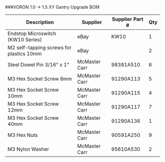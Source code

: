 ###VORON 1.0 -> 1.5 XY Gantry Upgrade BOM

| Description  | Supplier  | Supplier Part #  | Qty  |
|--------------|-----------|------------------|------|
| Endstop Microswitch (KW10 Series)  | eBay | KW10  | 1 |
| M2 self-tapping screws for plastics 10mm  | eBay  | | 2 |
| Steel Dowel Pin 3/16" x 1"  | McMaster Carr  | 98381A510 | 6 |
| M3 Hex Socket Screw 8mm  | McMaster Carr  | 91290A113 | 5 |
| M3 Hex Socket Screw 10mm  | McMaster Carr  | 91290A115 | 4 |
| M3 Hex Socket Screw 12mm  | McMaster Carr  | 91290A117 | 7 |
| M3 Hex Socket Screw 40mm  | McMaster Carr  | 91290A136 | 1 |
| M3 Hex Nuts  | McMaster Carr  | 90591A250 | 9 |
| M3 Nylon Washer | McMaster Carr  | 95610A530 | 2 |
